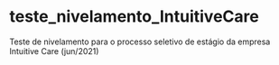 # teste_nivelamento_IntuitiveCare
Teste de nivelamento para o processo seletivo de estágio da empresa Intuitive Care (jun/2021)
